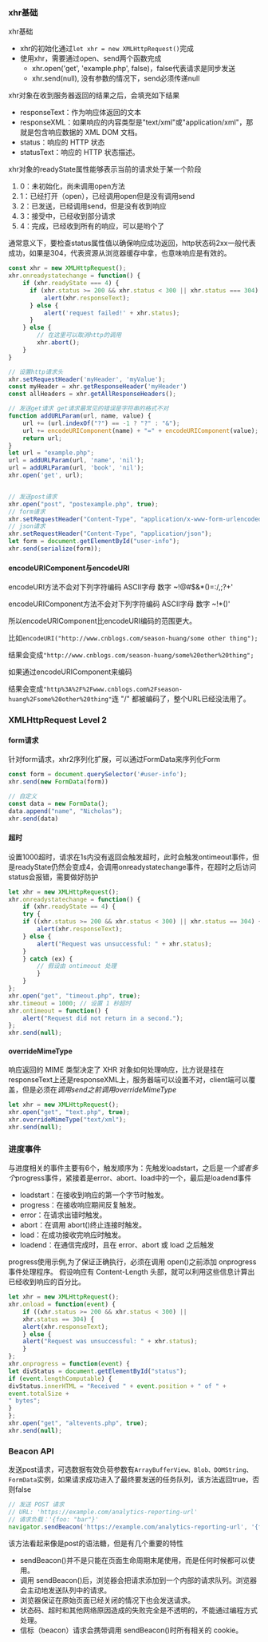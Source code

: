 ### xhr基础
xhr基础
- xhr的初始化通过`let xhr = new XMLHttpRequest()`完成
- 使用xhr，需要通过open、send两个函数完成
  - xhr.open('get', 'example.php', false)，false代表请求是同步发送
  - xhr.send(null), 没有参数的情况下，send必须传递null

xhr对象在收到服务器返回的结果之后，会填充如下结果
- responseText：作为响应体返回的文本
- responseXML：如果响应的内容类型是"text/xml"或"application/xml"，那就是包含响应数据的 XML DOM 文档。
- status：响应的 HTTP 状态
- statusText：响应的 HTTP 状态描述。


xhr对象的readyState属性能够表示当前的请求处于某一个阶段
1. 0：未初始化，尚未调用open方法
2. 1：已经打开（open），已经调用open但是没有调用send
3. 2：已发送，已经调用send，但是没有收到响应
4. 3：接受中，已经收到部分请求
5. 4：完成，已经收到所有的响应，可以是哟个了

通常意义下，要检查status属性值以确保响应成功返回，http状态码2xx一般代表成功，如果是304，代表资源从浏览器缓存中拿，也意味响应是有效的。

```js
const xhr = new XMLHttpRequest();
xhr.onreadystatechange = function() {
    if (xhr.readyState === 4) {
      if (xhr.status >= 200 && xhr.status < 300 || xhr.status === 304) {
          alert(xhr.responseText);
      } else {
          alert('request failed!' + xhr.status);
      }
    } else {
        // 在这里可以取消http的调用
        xhr.abort();
    }
}

// 设置http请求头
xhr.setRequestHeader('myHeader', 'myValue');
const myHeader = xhr.getResponseHeader('myHeader')
const allHeaders = xhr.getAllResponseHeaders();

// 发送get请求 get请求最常见的错误是字符串的格式不对
function addURLParam(url, name, value) {
    url += (url.indexOf("?") == -1 ? "?" : "&");
    url += encodeURIComponent(name) + "=" + encodeURIComponent(value);
    return url;
}
let url = "example.php";
url = addURLParam(url, 'name', 'nil');
url = addURLParam(url, 'book', 'nil');
xhr.open('get', url);


// 发送post请求
xhr.open("post", "postexample.php", true);
// form请求
xhr.setRequestHeader("Content-Type", "application/x-www-form-urlencoded");
// json请求
xhr.setRequestHeader("Content-Type", "application/json");
let form = document.getElementById("user-info");
xhr.send(serialize(form));
```

#### encodeURIComponent与encodeURI
encodeURI方法不会对下列字符编码  ASCII字母  数字  ~!@#$&*()=:/,;?+'

encodeURIComponent方法不会对下列字符编码 ASCII字母  数字  ~!*()'

所以encodeURIComponent比encodeURI编码的范围更大。

比如`encodeURI("http://www.cnblogs.com/season-huang/some other thing");`

结果会变成`"http://www.cnblogs.com/season-huang/some%20other%20thing";`

如果通过encodeURIComponent来编码

结果会变成`"http%3A%2F%2Fwww.cnblogs.com%2Fseason-huang%2Fsome%20other%20thing"`连 "/" 都被编码了，整个URL已经没法用了。




### XMLHttpRequest Level 2

#### form请求
针对form请求，xhr2序列化扩展，可以通过FormData来序列化Form
```js
const form = document.querySelector('#user-info');
xhr.send(new FormData(form))

// 自定义
const data = new FormData();
data.append("name", "Nicholas");
xhr.send(data)
```

#### 超时
设置1000超时，请求在1s内没有返回会触发超时，此时会触发ontimeout事件，但是readyState仍然会变成4，会调用onreadystatechange事件，在超时之后访问status会报错，需要做好防护
```js
let xhr = new XMLHttpRequest();
xhr.onreadystatechange = function() {
    if (xhr.readyState == 4) {
    try {
    if ((xhr.status >= 200 && xhr.status < 300) || xhr.status == 304) {
        alert(xhr.responseText);
    } else {
        alert("Request was unsuccessful: " + xhr.status);
    }
    } catch (ex) {
        // 假设由 ontimeout 处理
        }
    }
};
xhr.open("get", "timeout.php", true);
xhr.timeout = 1000; // 设置 1 秒超时
xhr.ontimeout = function() {
    alert("Request did not return in a second.");
};
xhr.send(null);
```

#### overrideMimeType
响应返回的 MIME 类型决定了 XHR 对象如何处理响应，比方说是挂在responseText上还是responseXML上，服务器端可以设置不对，client端可以覆盖，但是必须在*调用send之前调用overrideMimeType*
```js
let xhr = new XMLHttpRequest();
xhr.open("get", "text.php", true);
xhr.overrideMimeType("text/xml");
xhr.send(null);
```

### 进度事件
与进度相关的事件主要有6个，触发顺序为：先触发loadstart，之后是*一个或者多个*progress事件，紧接着是error、abort、load中的一个，最后是loadend事件
- loadstart：在接收到响应的第一个字节时触发。
- progress：在接收响应期间反复触发。
- error：在请求出错时触发。
- abort：在调用 abort()终止连接时触发。
- load：在成功接收完响应时触发。
- loadend：在通信完成时，且在 error、abort 或 load 之后触发


progress使用示例,为了保证正确执行，必须在调用 open()之前添加 onprogress 事件处理程序。
假设响应有 Content-Length 头部，就可以利用这些信息计算出已经收到响应的百分比。
```js
let xhr = new XMLHttpRequest();
xhr.onload = function(event) {
    if ((xhr.status >= 200 && xhr.status < 300) ||
    xhr.status == 304) {
    alert(xhr.responseText);
    } else {
    alert("Request was unsuccessful: " + xhr.status);
    }
};
xhr.onprogress = function(event) {
let divStatus = document.getElementById("status");
if (event.lengthComputable) {
divStatus.innerHTML = "Received " + event.position + " of " +
event.totalSize +
" bytes";
}
};
xhr.open("get", "altevents.php", true);
xhr.send(null);
```


### Beacon API
发送post请求，可选数据有效负荷参数有`ArrayBufferView、Blob、DOMString、FormData`实例，如果请求成功进入了最终要发送的任务队列，该方法返回true，否则false
```js
// 发送 POST 请求
// URL: 'https://example.com/analytics-reporting-url'
// 请求负载：'{foo: "bar"}'
navigator.sendBeacon('https://example.com/analytics-reporting-url', '{foo: "bar"}');
```

该方法看起来像是post的语法糖，但是有几个重要的特性
- sendBeacon()并不是只能在页面生命周期末尾使用，而是任何时候都可以使用。
- 调用 sendBeacon()后，浏览器会把请求添加到一个内部的请求队列。浏览器会主动地发送队列中的请求。
- 浏览器保证在原始页面已经关闭的情况下也会发送请求。
- 状态码、超时和其他网络原因造成的失败完全是不透明的，不能通过编程方式处理。
- 信标（beacon）请求会携带调用 sendBeacon()时所有相关的 cookie。
